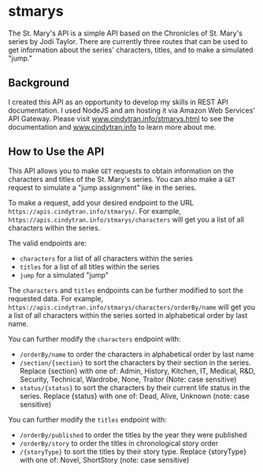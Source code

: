 # stmarys
The St. Mary's API is a simple API based on the Chronicles of St. Mary's series by Jodi Taylor. There are currently three routes that can be used to get information about the series' characters, titles, and to make a simulated "jump." 

## Background 
I created this API as an opportunity to develop my skills in REST API documentation. I used NodeJS and am hosting it via Amazon Web Services' API Gateway. Please visit www.cindytran.info/stmarys.html to see the documentation and www.cindytran.info to learn more about me. 

## How to Use the API
This API allows you to make `GET` requests to obtain information on the characters and titles of the St. Mary's series. You can also make a `GET` request to simulate a "jump assignment" like in the series. 

To make a request, add your desired endpoint to the URL `https://apis.cindytran.info/stmarys/`. For example, `https://apis.cindytran.info/stmarys/characters` will get you a list of all characters within the series. 

The valid endpoints are:

* `characters` for a list of all characters within the series
* `titles` for a list of all titles within the series
* `jump` for a simulated "jump"

The `characters` and `titles` endpoints can be further modified to sort the requested data. For example, `https://apis.cindytran.info/stmarys/characters/orderBy/name` will get you a list of all characters within the series sorted in alphabetical order by last name. 

You can further modify the `characters` endpoint with:

* `/orderBy/name` to order the characters in alphabetical order by last name
* `/section/{section}` to sort the characters by their section in the series. Replace {section} with one of: Admin, History, Kitchen, IT, Medical, R&D, Security, Technical, Wardrobe, None, Traitor (Note: case sensitive)
* `status/{status}` to sort the characters by their current life status in the series. Replace {status} with one of: Dead, Alive, Unknown (note: case sensitive)

You can further modify the `titles` endpoint with: 

* `/orderBy/published` to order the titles by the year they were published
* `/orderBy/story` to order the titles in chronological story order
* `/{storyType}` to sort the titles by their story type. Replace {storyType} with one of: Novel, ShortStory (note: case sensitive)
